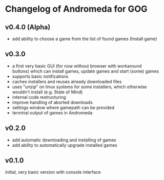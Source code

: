 # Changelog of Andromeda for GOG

## v0.4.0 (Alpha)

-   add ability to choose a game from the list of found games (Install game)

## v0.3.0

-   a first very basic GUI (for now without browser with workaround buttons) which can install games, update games and start (some) games
-   supports basic notifications
-   caches installers and reuses already downloaded files
-   uses "unzip" on linux systems for some installers, which otherwise wouldn't install (e.g. State of Mind)
-   internal code restructuring
-   improve handling of aborted downloads
-   settings window where gamepath can be provided
-   terminal output of games in Andromeda

## v0.2.0

-   add automatic downloading and installing of games
-   add ability to automatically upgrade installed games

## v0.1.0

initial, very basic version with console interface
